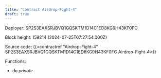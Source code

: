 ```yaml
---
title: "Contract Airdrop-Fight-4"
draft: true
---
```

Deployer: SP2S3EAXSRJBVQ1GQSKTM1D14C1ED8KG9H43KF0FC


 



Block height: 159214 (2024-07-25T07:27:54.000Z)

Source code: {{<contractref "Airdrop-Fight-4" SP2S3EAXSRJBVQ1GQSKTM1D14C1ED8KG9H43KF0FC Airdrop-Fight-4>}}

Functions:

* do _private_
